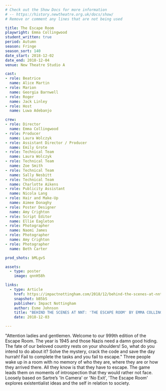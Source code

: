 ```yaml
---
# Check out the Show Docs for more information
# -- https://history.newtheatre.org.uk/docs/show/
# Remove or comment any lines that are not being used

title: The Escape Room
playwright: Emma Collingwood
student_written: true
period: Autumn
season: Fringe
season_sort: 140
date_start: 2018-12-02
date_end: 2018-12-04
venue: New Theatre Studio A

cast:
- role: Beatrice
  name: Alice Martin
- role: Marion
  name: Georgia Barnwell
- role: Roger
  name: Jack Linley
- role: Host
  name: Luwa Adebanjo

crew:
- role: Director
  name: Emma Collingwood
- role: Producer
  name: Laura Wolczyk
- role: Assistant Director / Producer
  name: Emily Grote
- role: Technical Team
  name: Laura Wolczyk
- role: Technical Team
  name: Zoe Smith
- role: Technical Team
  name: Sally Nesbitt
- role: Technical Team
  name: Charlotte Aikens
- role: Publicity Assistant
  name: Nicola Lang
- role: Hair and Make-Up
  name: Aimee Donaghy
- role: Poster Designer
  name: Amy Crighton
- role: Script Editor
  name: Ellie Eagleton
- role: Photographer
  name: Naomi James
- role: Photographer
  name: Amy Crighton
- role: Photographer
  name: Beth Carter

prod_shots: bMLgvS

assets:
  - type: poster
    image: qnnH58h

links:
  - type: Article
    href: https://impactnottingham.com/2018/12/behind-the-scenes-at-nnt-the-escape-room-by-emma-collingwood/
    snapshot: bB5bS
    publisher: Impact Nottingham
    author: Esme Johnson
    title: "BEHIND THE SCENES AT NNT: 'THE ESCAPE ROOM' BY EMMA COLLINGWOOD"
    date: 2018-12-03

---
```


"Attention ladies and gentlemen. Welcome to our 999th edition of the Escape Room. The year is 1945 and those Nazis need a damn good hiding. The fate of our beloved country rests on your shoulders! So, what do you intend to do about it? Solve the mystery, crack the code and save the day hurrah! Fail to complete the tasks and you fail to escape." Three people wake up in a room with no memory of who they are, where they are or how they arrived there. All they know is that they have to escape. The game leads them on moments of introspection that they would rather not face. Loosely based on Sartre’s 'In Camera' or 'No Exit', 'The Escape Room' explores existentialist ideas and the self in relation to society.
